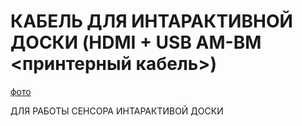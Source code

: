 # КАБЕЛЬ ДЛЯ ИНТАРАКТИВНОЙ ДОСКИ (HDMI + USB AM-BM <принтерный кабель>)

[фото](https://cdn.setafi.com/wp/uploads/2019/03/A-PROVOD-DLYA-PODKL-1-1024x688.jpg)


ДЛЯ РАБОТЫ СЕНСОРА ИНТАРАКТИВОЙ ДОСКИ
